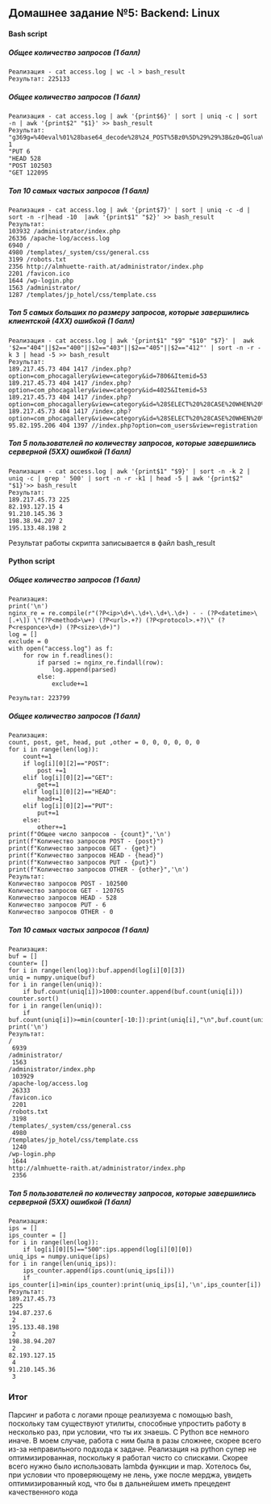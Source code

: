 ## Домашнее задание №5: Backend: Linux

#### Bash script

##### Общее количество запросов (1 балл)

    Реализация - cat access.log | wc -l > bash_result
    Результат: 225133
    
##### Общее количество запросов (1 балл)

    Реализация - cat access.log | awk '{print$6}' | sort | uniq -c | sort -n | awk '{print$2" "$1}' >> bash_result
    Результат: 
    "g369g=%40eval%01%28base64_decode%28%24_POST%5Bz0%5D%29%29%3B&z0=QGluaV9zZXQoImRpc3BsYXlfZXJyb3JzIiwiMCIpO0BzZXRfdGltZV9saW1pdCgwKTtAc2V0X21hZ2ljX3F1b3Rlc19ydW50aW1lKDApO2VjaG8oIi0%2bfCIpOztlY2hvKCJlNTBiNWYyYjRmNjc1NGFmMDljYzg0NWI4YjU4ZTA3NiIpOztlY2hvKCJ8PC0iKTs7ZGllKCk7GET 1
    "PUT 6
    "HEAD 528
    "POST 102503
    "GET 122095
##### Топ 10 самых частых запросов (1 балл)

    Реализация - cat access.log | awk '{print$7}' | sort | uniq -c -d | sort -n -r|head -10  |awk '{print$1" "$2}' >> bash_result
    Результат: 
    103932 /administrator/index.php
    26336 /apache-log/access.log
    6940 /
    4980 /templates/_system/css/general.css
    3199 /robots.txt
    2356 http://almhuette-raith.at/administrator/index.php
    2201 /favicon.ico
    1644 /wp-login.php
    1563 /administrator/
    1287 /templates/jp_hotel/css/template.css

##### Топ 5 самых больших по размеру запросов, которые завершились клиентской (4ХХ) ошибкой (1 балл)

    Реализация - cat access.log | awk '{print$1" "$9" "$10" "$7}' |  awk '$2=="404"||$2=="400"||$2=="403"||$2=="405"||$2=="412"' | sort -n -r -k 3 | head -5 >> bash_result
    Результат: 
    189.217.45.73 404 1417 /index.php?option=com_phocagallery&view=category&id=7806&Itemid=53
    189.217.45.73 404 1417 /index.php?option=com_phocagallery&view=category&id=4025&Itemid=53
    189.217.45.73 404 1417 /index.php?option=com_phocagallery&view=category&id=%28SELECT%20%28CASE%20WHEN%20%289168%3D4696%29%20THEN%209168%20ELSE%209168%2A%28SELECT%209168%20FROM%20INFORMATION_SCHEMA.CHARACTER_SETS%29%20END%29%29&Itemid=53
    189.217.45.73 404 1417 /index.php?option=com_phocagallery&view=category&id=%28SELECT%20%28CASE%20WHEN%20%281753%3D1753%29%20THEN%201753%20ELSE%201753%2A%28SELECT%201753%20FROM%20INFORMATION_SCHEMA.CHARACTER_SETS%29%20END%29%29&Itemid=53
    95.82.195.206 404 1397 //index.php?option=com_users&view=registration

##### Топ 5 пользователей по количеству запросов, которые завершились серверной (5ХХ) ошибкой (1 балл)

    Реализация - cat access.log | awk '{print$1" "$9}' | sort -n -k 2 | uniq -c | grep ' 500' | sort -n -r -k1 | head -5 | awk '{print$2" "$1}'>> bash_result
    Результат: 
    189.217.45.73 225
    82.193.127.15 4
    91.210.145.36 3
    198.38.94.207 2
    195.133.48.198 2

Результат работы скрипта записывается в файл bash_result

#### Python script

##### Общее количество запросов (1 балл)

    Реализация: 
    print('\n')
    nginx_re = re.compile(r"(?P<ip>\d+\.\d+\.\d+\.\d+) - - (?P<datetime>\[.+\]) \"(?P<method>\w+) (?P<url>.+?) (?P<protocol>.+?)\" (?P<responce>\d+) (?P<size>\d+)")
    log = []
    exclude = 0
    with open("access.log") as f:
        for row in f.readlines():
            if parsed := nginx_re.findall(row):
                log.append(parsed)
            else:
                exclude+=1

    Результат: 223799
    
##### Общее количество запросов (1 балл)

    Реализация:
    count, post, get, head, put ,other = 0, 0, 0, 0, 0, 0
    for i in range(len(log)):
        count+=1
        if log[i][0][2]=="POST":
            post +=1
        elif log[i][0][2]=="GET":
            get+=1
        elif log[i][0][2]=="HEAD":
            head+=1
        elif log[i][0][2]=="PUT":
            put+=1
        else:
            other+=1
    print(f"Общее число запросов - {count}",'\n') 
    print(f"Количество запросов POST - {post}") 
    print(f"Количество запросов GET - {get}") 
    print(f"Количество запросов HEAD - {head}") 
    print(f"Количество запросов PUT - {put}") 
    print(f"Количество запросов OTHER - {other}",'\n') 
    Результат: 
    Количество запросов POST - 102500
    Количество запросов GET - 120765
    Количество запросов HEAD - 528
    Количество запросов PUT - 6
    Количество запросов OTHER - 0 
##### Топ 10 самых частых запросов (1 балл)

    Реализация:
    buf = []
    counter= []
    for i in range(len(log)):buf.append(log[i][0][3])
    uniq = numpy.unique(buf)
    for i in range(len(uniq)):
        if buf.count(uniq[i])>1000:counter.append(buf.count(uniq[i]))
    counter.sort()
    for i in range(len(uniq)):
        if buf.count(uniq[i])>=min(counter[-10:]):print(uniq[i],"\n",buf.count(uniq[i]))
    print('\n')
    Результат: 
    / 
     6939
    /administrator/ 
     1563
    /administrator/index.php 
     103929
    /apache-log/access.log 
     26333
    /favicon.ico 
     2201
    /robots.txt 
     3198
    /templates/_system/css/general.css 
     4980
    /templates/jp_hotel/css/template.css 
     1240
    /wp-login.php 
     1644
    http://almhuette-raith.at/administrator/index.php 
     2356


##### Топ 5 пользователей по количеству запросов, которые завершились серверной (5ХХ) ошибкой (1 балл)

    Реализация:
    ips = []
    ips_counter = []
    for i in range(len(log)):
        if log[i][0][5]=="500":ips.append(log[i][0][0])  
    uniq_ips = numpy.unique(ips)
    for i in range(len(uniq_ips)):
        ips_counter.append(ips.count(uniq_ips[i]))
        if ips_counter[i]>min(ips_counter):print(uniq_ips[i],'\n',ips_counter[i])
    Результат: 
    189.217.45.73 
     225
    194.87.237.6 
     2
    195.133.48.198 
     2
    198.38.94.207 
     2
    82.193.127.15 
     4
    91.210.145.36 
     3

### Итог

Парсинг и работа с логами проще реализуема с помощью bash, поскольку там существуют утилиты, способные упростить работу в несколько раз, при условии, что ты их знаешь. С Python все немного иначе. В моем случае, работа с ним была в разы сложнее, скорее всего из-за неправильного подхода к задаче. Реализация на python супер не оптимизированная, поскольку я работал чисто со списками. Скорее всего нужно было использовать lambda функции и map. 
Хотелось бы, при условии что проверяющему не лень, уже после мерджа, увидеть оптимизированный код, что бы в дальнейшем иметь прецедент качественного кода